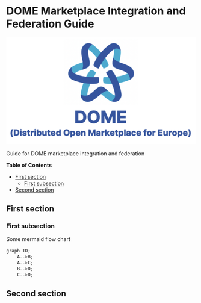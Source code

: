 # DOME Marketplace Integration and Federation Guide

![DOME Logo](doc/img/DOME_logo_doc.png)

Guide for DOME marketplace integration and federation

<!-- ToC created with: https://github.com/thlorenz/doctoc -->
<!-- Update with: doctoc README.md -->
<!-- Will be also updated during pre-release/release GitHub workflow -->

<!-- START doctoc generated TOC please keep comment here to allow auto update -->
<!-- DON'T EDIT THIS SECTION, INSTEAD RE-RUN doctoc TO UPDATE -->
<!-- param::title::**Table of Contents**:: -->
**Table of Contents**

- [First section](#first-section)
  - [First subsection](#first-subsection)
- [Second section](#second-section)

<!-- END doctoc generated TOC please keep comment here to allow auto update -->


## First section


### First subsection

Some mermaid flow chart

```mermaid
graph TD;
    A-->B;
    A-->C;
    B-->D;
    C-->D;
```



## Second section


